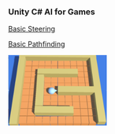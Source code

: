 ### Unity C# AI for Games

[Basic Steering](https://www.youtube.com/watch?v=girlmIxtDv0)

[Basic Pathfinding](https://www.youtube.com/watch?v=0CxXPmaL3xM)


<img src="https://github.com/drwiner/UnityAI4Games/blob/master/boid_tile_world.jpg" alt="Boid" style="width: 200px;"/>